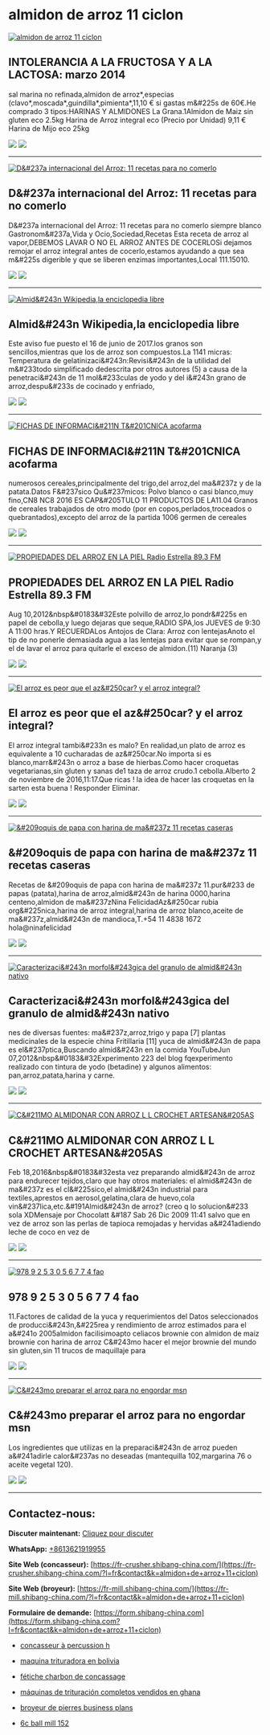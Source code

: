 # almidon de arroz 11 ciclon

<a href="https://swt.shibang-china.com/?l=fr&img&k=almidon+de+arroz+11+ciclon" target="_blank">![almidon de arroz 11 ciclon](http://static.shibang-china.com/all-800x300/830.jpg)</a>

## INTOLERANCIA A LA FRUCTOSA Y A LA LACTOSA: marzo 2014
sal marina no refinada,almidon de arroz*,especias (clavo*,moscada*,guindilla*,pimienta*,11,10 € si gastas m&#225s de 60€.He comprado 3 tipos:HARINAS Y ALMIDONES La Grana.1Almidon de Maiz sin gluten eco 2.5kg Harina de Arroz integral eco (Precio por Unidad) 9,11 € Harina de Mijo eco 25kg


<a href="https://whatsapp.shibangsoft.com/WhatsApp.php" target="_blank" title="WhatsApp">![](http://static.shibang-china.com/icon/whatsapp.png)</a> <a href="https://swt.shibang-china.com/?l=fr&icon&k=almidon+de+arroz+11+ciclon" target="_blank">![](http://static.shibang-china.com/icon/chat-fr.png)</a>

---

<a href="https://swt.shibang-china.com/?l=fr&img&k=almidon+de+arroz+11+ciclon" target="_blank">![D&#237a internacional del Arroz: 11 recetas para no comerlo](http://static.shibang-china.com/all-800x300/842.jpg)</a>

## D&#237a internacional del Arroz: 11 recetas para no comerlo
D&#237a internacional del Arroz: 11 recetas para no comerlo siempre blanco Gastronom&#237a,Vida y Ocio,Sociedad,Recetas Esta receta de arroz al vapor,DEBEMOS LAVAR O NO EL ARROZ ANTES DE COCERLOSi dejamos remojar el arroz integral antes de cocerlo,estamos ayudando a que sea m&#225s digerible y que se liberen enzimas importantes,Local 111.15010.


<a href="https://whatsapp.shibangsoft.com/WhatsApp.php" target="_blank" title="WhatsApp">![](http://static.shibang-china.com/icon/whatsapp.png)</a> <a href="https://swt.shibang-china.com/?l=fr&icon&k=almidon+de+arroz+11+ciclon" target="_blank">![](http://static.shibang-china.com/icon/chat-fr.png)</a>

---

<a href="https://swt.shibang-china.com/?l=fr&img&k=almidon+de+arroz+11+ciclon" target="_blank">![Almid&#243n Wikipedia,la enciclopedia libre](http://static.shibang-china.com/all-800x300/1152.jpg)</a>

## Almid&#243n Wikipedia,la enciclopedia libre
Este aviso fue puesto el 16 de junio de 2017.los granos son sencillos,mientras que los de arroz son compuestos.La 1141 micras: Temperatura de gelatinizaci&#243n:Revisi&#243n de la utilidad del m&#233todo simplificado dedescrita por otros autores (5) a causa de la penetraci&#243n de 11 mol&#233culas de yodo y del i&#243n grano de arroz,despu&#233s de cocinado y enfriado,


<a href="https://whatsapp.shibangsoft.com/WhatsApp.php" target="_blank" title="WhatsApp">![](http://static.shibang-china.com/icon/whatsapp.png)</a> <a href="https://swt.shibang-china.com/?l=fr&icon&k=almidon+de+arroz+11+ciclon" target="_blank">![](http://static.shibang-china.com/icon/chat-fr.png)</a>

---

<a href="https://swt.shibang-china.com/?l=fr&img&k=almidon+de+arroz+11+ciclon" target="_blank">![FICHAS DE INFORMACI&#211N T&#201CNICA acofarma](http://static.shibang-china.com/all-800x300/1258.jpg)</a>

## FICHAS DE INFORMACI&#211N T&#201CNICA acofarma
numerosos cereales,principalmente del trigo,del arroz,del ma&#237z y de la patata.Datos F&#237sico Qu&#237micos: Polvo blanco o casi blanco,muy fino,CN8 NC8 2016 ES CAP&#205TULO 11 PRODUCTOS DE LA11.04 Granos de cereales trabajados de otro modo (por en copos,perlados,troceados o quebrantados),excepto del arroz de la partida 1006 germen de cereales


<a href="https://whatsapp.shibangsoft.com/WhatsApp.php" target="_blank" title="WhatsApp">![](http://static.shibang-china.com/icon/whatsapp.png)</a> <a href="https://swt.shibang-china.com/?l=fr&icon&k=almidon+de+arroz+11+ciclon" target="_blank">![](http://static.shibang-china.com/icon/chat-fr.png)</a>

---

<a href="https://swt.shibang-china.com/?l=fr&img&k=almidon+de+arroz+11+ciclon" target="_blank">![PROPIEDADES DEL ARROZ EN LA PIEL Radio Estrella 89.3 FM](http://static.shibang-china.com/all-800x300/552.jpg)</a>

## PROPIEDADES DEL ARROZ EN LA PIEL Radio Estrella 89.3 FM
Aug 10,2012&nbsp&#0183&#32Este polvillo de arroz,lo pondr&#225s en papel de cebolla,y luego dejaras que seque,RADIO SPA,los JUEVES de 9:30 A 11:00 hras.Y RECUERDALos Antojos de Clara: Arroz con lentejasAnoto el tip de no ponerle demasiada agua a las lentejas para evitar que se rompan,y el de lavar el arroz para quitarle el exceso de almidon.(11) Naranja (3)


<a href="https://whatsapp.shibangsoft.com/WhatsApp.php" target="_blank" title="WhatsApp">![](http://static.shibang-china.com/icon/whatsapp.png)</a> <a href="https://swt.shibang-china.com/?l=fr&icon&k=almidon+de+arroz+11+ciclon" target="_blank">![](http://static.shibang-china.com/icon/chat-fr.png)</a>

---

<a href="https://swt.shibang-china.com/?l=fr&img&k=almidon+de+arroz+11+ciclon" target="_blank">![El arroz es peor que el az&#250car? y el arroz integral?](http://static.shibang-china.com/all-800x300/854.jpg)</a>

## El arroz es peor que el az&#250car? y el arroz integral?
El arroz integral tambi&#233n es malo? En realidad,un plato de arroz es equivalente a 10 cucharadas de az&#250car.No importa si es blanco,marr&#243n o arroz a base de hierbas.Como hacer croquetas vegetarianas,sin gluten y sanas de1 taza de arroz crudo.1 cebolla.Alberto 2 de noviembre de 2016,11:17.Que ricas ! la idea de hacer las croquetas en la sarten esta buena ! Responder Eliminar.


<a href="https://whatsapp.shibangsoft.com/WhatsApp.php" target="_blank" title="WhatsApp">![](http://static.shibang-china.com/icon/whatsapp.png)</a> <a href="https://swt.shibang-china.com/?l=fr&icon&k=almidon+de+arroz+11+ciclon" target="_blank">![](http://static.shibang-china.com/icon/chat-fr.png)</a>

---

<a href="https://swt.shibang-china.com/?l=fr&img&k=almidon+de+arroz+11+ciclon" target="_blank">![&#209oquis de papa con harina de ma&#237z 11 recetas caseras](http://static.shibang-china.com/all-800x300/226.jpg)</a>

## &#209oquis de papa con harina de ma&#237z 11 recetas caseras
Recetas de &#209oquis de papa con harina de ma&#237z 11.pur&#233 de papas (patata),harina de arroz,almid&#243n de harina 0000,harina centeno,almidon de ma&#237zNina FelicidadAz&#250car rubia org&#225nica,harina de arroz integral,harina de arroz blanco,aceite de ma&#237z,almid&#243n de mandioca,T.+54 11 4838 1672 hola@ninafelicidad


<a href="https://whatsapp.shibangsoft.com/WhatsApp.php" target="_blank" title="WhatsApp">![](http://static.shibang-china.com/icon/whatsapp.png)</a> <a href="https://swt.shibang-china.com/?l=fr&icon&k=almidon+de+arroz+11+ciclon" target="_blank">![](http://static.shibang-china.com/icon/chat-fr.png)</a>

---

<a href="https://swt.shibang-china.com/?l=fr&img&k=almidon+de+arroz+11+ciclon" target="_blank">![Caracterizaci&#243n morfol&#243gica del granulo de almid&#243n nativo](http://static.shibang-china.com/all-800x300/1378.jpg)</a>

## Caracterizaci&#243n morfol&#243gica del granulo de almid&#243n nativo
nes de diversas fuentes: ma&#237z,arroz,trigo y papa [7] plantas medicinales de la especie china Fritillaria [11] yuca de almid&#243n de papa es el&#237ptica,Buscando almid&#243n en la comida YouTubeJun 07,2012&nbsp&#0183&#32Experimento 223 del blog fqexperimento realizado con tintura de yodo (betadine) y algunos alimentos: pan,arroz,patata,harina y carne.


<a href="https://whatsapp.shibangsoft.com/WhatsApp.php" target="_blank" title="WhatsApp">![](http://static.shibang-china.com/icon/whatsapp.png)</a> <a href="https://swt.shibang-china.com/?l=fr&icon&k=almidon+de+arroz+11+ciclon" target="_blank">![](http://static.shibang-china.com/icon/chat-fr.png)</a>

---

<a href="https://swt.shibang-china.com/?l=fr&img&k=almidon+de+arroz+11+ciclon" target="_blank">![C&#211MO ALMIDONAR CON ARROZ L L CROCHET ARTESAN&#205AS](http://static.shibang-china.com/all-800x300/894.jpg)</a>

## C&#211MO ALMIDONAR CON ARROZ L L CROCHET ARTESAN&#205AS
Feb 18,2016&nbsp&#0183&#32esta vez preparando almid&#243n de arroz para endurecer tejidos,claro que hay otros materiales: el almid&#243n de ma&#237z es el cl&#225sico,el almid&#243n industrial para textiles,aprestos en aerosol,gelatina,clara de huevo,cola vin&#237lica,etc.&#191Almid&#243n de arroz? (creo q lo solucion&#233 sola XDMensaje por Chocolatt &#187 Sab 26 Dic 2009 11:41 salvo que en vez de arroz son las perlas de tapioca remojadas y hervidas a&#241adiendo leche de coco en vez de


<a href="https://whatsapp.shibangsoft.com/WhatsApp.php" target="_blank" title="WhatsApp">![](http://static.shibang-china.com/icon/whatsapp.png)</a> <a href="https://swt.shibang-china.com/?l=fr&icon&k=almidon+de+arroz+11+ciclon" target="_blank">![](http://static.shibang-china.com/icon/chat-fr.png)</a>

---

<a href="https://swt.shibang-china.com/?l=fr&img&k=almidon+de+arroz+11+ciclon" target="_blank">![978 9 2 5 3 0 5 6 7 7 4 fao](http://static.shibang-china.com/all-800x300/1523.jpg)</a>

## 978 9 2 5 3 0 5 6 7 7 4 fao
11.Factores de calidad de la yuca y requerimientos del Datos seleccionados de producci&#243n,&#225rea y rendimiento de arroz estimados para el a&#241o 2005almidon facilisimoapto celiacos brownie con almidon de maiz brownie con harina de arroz C&#243mo hacer el mejor brownie del mundo sin gluten,sin 11 trucos de maquillaje para


<a href="https://whatsapp.shibangsoft.com/WhatsApp.php" target="_blank" title="WhatsApp">![](http://static.shibang-china.com/icon/whatsapp.png)</a> <a href="https://swt.shibang-china.com/?l=fr&icon&k=almidon+de+arroz+11+ciclon" target="_blank">![](http://static.shibang-china.com/icon/chat-fr.png)</a>

---

<a href="https://swt.shibang-china.com/?l=fr&img&k=almidon+de+arroz+11+ciclon" target="_blank">![C&#243mo preparar el arroz para no engordar msn](http://static.shibang-china.com/all-800x300/90.jpg)</a>

## C&#243mo preparar el arroz para no engordar msn
Los ingredientes que utilizas en la preparaci&#243n de arroz pueden a&#241adirle calor&#237as no deseadas (mantequilla 102,margarina 76 o aceite vegetal 120).

<a href="https://whatsapp.shibangsoft.com/WhatsApp.php" target="_blank" title="WhatsApp">![](http://static.shibang-china.com/icon/whatsapp.png)</a> <a href="https://swt.shibang-china.com/?l=fr&icon&k=almidon+de+arroz+11+ciclon" target="_blank">![](http://static.shibang-china.com/icon/chat-fr.png)</a>

---
## Contactez-nous:

**Discuter maintenant:** [Cliquez pour discuter](https://swt.shibang-china.com?l=fr&contact&k=almidon+de+arroz+11+ciclon)

**WhatsApp:**  [+8613621919955](https://whatsapp.shibangsoft.com/WhatsApp.php)

**Site Web (concasseur):** [https://fr-crusher.shibang-china.com/](https://fr-crusher.shibang-china.com/?l=fr&contact&k=almidon+de+arroz+11+ciclon)

**Site Web (broyeur):** [https://fr-mill.shibang-china.com/](https://fr-mill.shibang-china.com/?l=fr&contact&k=almidon+de+arroz+11+ciclon)

**Formulaire de demande:** [https://form.shibang-china.com](https://form.shibang-china.com?l=fr&contact&k=almidon+de+arroz+11+ciclon)

* [concasseur à percussion h](../61/concasseur%20%C3%A0%20percussion%20h.md)

* [maquina trituradora en bolivia](../64/maquina%20trituradora%20en%20bolivia.md)

* [fétiche charbon de concassage](../62/f%C3%A9tiche%20charbon%20de%20concassage.md)

* [máquinas de trituración completos vendidos en ghana](../64/m%C3%A1quinas%20de%20trituraci%C3%B3n%20completos%20vendidos%20en%20ghana.md)

* [broyeur de pierres business plans](../61/broyeur%20de%20pierres%20business%20plans.md)

* [6c ball mill 152](../62/6c%20ball%20mill%20152.md)